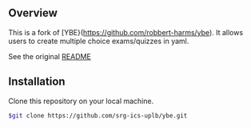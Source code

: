 ## Overview

This is a fork of [YBE}(https://github.com/robbert-harms/ybe). 
It allows users to create multiple choice exams/quizzes in yaml.

See the original [README](./README.rst)

## Installation

Clone this repository on your local machine.

```bash
$git clone https://github.com/srg-ics-uplb/ybe.git
```
